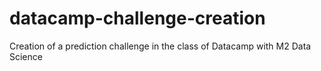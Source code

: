 # datacamp-challenge-creation
Creation of a prediction challenge in the class of Datacamp with M2 Data Science
